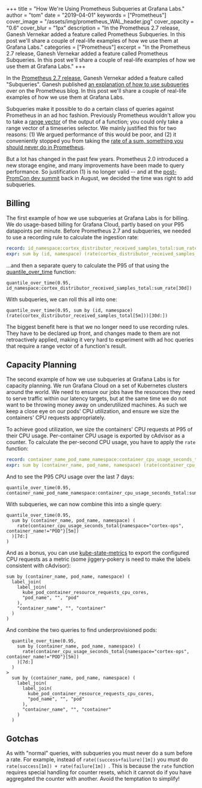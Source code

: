 +++
title = "How We're Using Prometheus Subqueries at Grafana Labs."
author = "tom"
date = "2019-04-01"
keywords = ["Prometheus"]
cover_image = "/assets/img/prometheus_WAL_header.jpg"
cover_opacity = "0.6"
cover_blur = "1px"
description = "In the Prometheus 2.7 release, Ganesh Vernekar added a feature called Prometheus Subqueries. In this post we'll share a couple of real-life examples of how we use them at Grafana Labs."
categories = ["Prometheus"]
excerpt = "In the Prometheus 2.7 release, Ganesh Vernekar added a feature called Prometheus Subqueries. In this post we'll share a couple of real-life examples of how we use them at Grafana Labs."
+++

In the [Prometheus 2.7 release](https://github.com/prometheus/prometheus/releases/tag/v2.7.0), Ganesh Vernekar added a feature called "Subqueries". Ganesh published [an explanation of how to use subqueries](https://prometheus.io/blog/2019/01/28/subquery-support/) over on the Prometheus blog. In this post we'll share a couple of real-life examples of how we use them at Grafana Labs.

Subqueries make it possible to do a certain class of queries against Prometheus in an ad hoc fashion. Previously Prometheus wouldn't allow you to take a [range vector](https://prometheus.io/docs/prometheus/latest/querying/basics/#range-vector-selectors) of the output of a function; you could only take a range vector of a timeseries selector. We mainly justified this for two reasons: (1) We argued performance of this would be poor, and (2) it conveniently stopped you from taking the [rate of a sum, something you should never do in Prometheus](https://www.robustperception.io/rate-then-sum-never-sum-then-rate).

But a lot has changed in the past few years. Prometheus 2.0 introduced a new storage engine, and many improvements have been made to query performance. So justification (1) is no longer valid -- and at the [post-PromCon dev summit](https://groups.google.com/forum/#!topic/prometheus-developers/NdvpnJnttRo) back in August, we decided the time was right to add subqueries.

## Billing

The first example of how we use subqueries at Grafana Labs is for billing.  We do usage-based billing for Grafana Cloud, partly based on your P95 datapoints per minute. Before Prometheus 2.7 and subqueries, we needed to use a recording rule to calculate the ingestion rate:

```yaml
record: id_namespace:cortex_distributor_received_samples_total:sum_rate
expr: sum by (id, namespace) (rate(cortex_distributor_received_samples_total[5m]))
```

...and then a separate query to calculate the P95 of that using the [quantile_over_time](https://prometheus.io/docs/prometheus/latest/querying/functions/#aggregation_over_time) function:

```
quantile_over_time(0.95, id_namespace:cortex_distributor_received_samples_total:sum_rate[30d])
```

With subqueries, we can roll this all into one:

```
quantile_over_time(0.95, sum by (id, namespace) (rate(cortex_distributor_received_samples_total[5m]))[30d:])
```

The biggest benefit here is that we no longer need to use recording rules. They have to be declared up front, and changes made to them are not retroactively applied, making it very hard to experiment with ad hoc queries that require a range vector of a function's result.

## Capacity Planning

The second example of how we use subqueries at Grafana Labs is for capacity planning. We run Grafana Cloud on a set of Kubernetes clusters around the world. We need to ensure our jobs have the resources they need to serve traffic within our latency targets, but at the same time we do not want to be throwing money away on underutilized machines. As such we keep a close eye on our pods' CPU utilization, and ensure we size the containers' CPU requests appropriately.

To achieve good utilization, we size the containers' CPU requests at P95 of their CPU usage. Per-container CPU usage is exported by cAdvisor as a counter. To calculate the per-second CPU usage, you have to apply the `rate` function:

```yaml
record: container_name_pod_name_namespace:container_cpu_usage_seconds_total:sum_rate_5m
expr: sum by (container_name, pod_name, namespace) (rate(container_cpu_usage_seconds_total{namespace="cortex-ops", container_name!="POD"}[5m]))
```

And to see the P95 CPU usage over the last 7 days:

```
quantile_over_time(0.95, container_name_pod_name_namespace:container_cpu_usage_seconds_total:sum_rate_5m[7d])
```

With subqueries, we can now combine this into a single query:

```
quantile_over_time(0.95,
  sum by (container_name, pod_name, namespace) (
    rate(container_cpu_usage_seconds_total{namespace="cortex-ops", container_name!="POD"}[5m])
  )[7d:]
)
```

And as a bonus, you can use [kube-state-metrics](https://github.com/kubernetes/kube-state-metrics) to export the configured CPU requests as a metric (some jiggery-pokery is need to make the labels consistent with cAdvisor):

```
sum by (container_name, pod_name, namespace) (
  label_join(
    label_join(
      kube_pod_container_resource_requests_cpu_cores,
      "pod_name", "", "pod"
    ),
    "container_name", "", "container"
  )
)
```

And combine the two queries to find underprovisioned pods:

```
  quantile_over_time(0.95,
    sum by (container_name, pod_name, namespace) (
      rate(container_cpu_usage_seconds_total{namespace="cortex-ops", container_name!="POD"}[5m])
    )[7d:]
  )
>
  sum by (container_name, pod_name, namespace) (
    label_join(
      label_join(
        kube_pod_container_resource_requests_cpu_cores,
        "pod_name", "", "pod"
      ),
      "container_name", "", "container"
    )
  )
```

## Gotchas

As with "normal" queries, with subqueries you must never do a sum before a rate. For example, instead of `rate((success+failure)[1m])` you must do `rate(success[1m]) + rate(failure[1m]) `. This is because the `rate` function requires special handling for counter resets, which it cannot do if you have aggregated the counter with another. Avoid the temptation to simplify!

